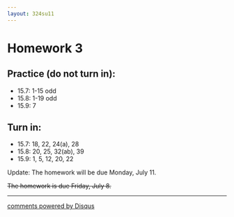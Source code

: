 ```yaml
---
layout: 324su11
---
```


# Homework 3

## Practice (do not turn in):

- 15.7: 1-15 odd
- 15.8: 1-19 odd
- 15.9: 7

## Turn in:

- 15.7: 18, 22, 24(a), 28
- 15.8: 20, 25, 32(ab), 39
- 15.9: 1, 5, 12, 20, 22


Update: The homework will be due Monday, July 11.

<strike>The homework is due Friday, July 8.</strike>


* * *

<div id="disqus_thread"></div>
<script type="text/javascript">
    /* * * CONFIGURATION VARIABLES * * */
	var N = '3';
    var disqus_shortname = 'grigg';
    var disqus_identifier = 'math324-su11-homework'+N;
    var disqus_url = 'http://math.washington.edu/~grigg/math324/homework' + N +'.html';
    var disqus_title = 'Homework ' + N;
    /* * * DON'T EDIT BELOW THIS LINE * * */
    (function() {
        var dsq = document.createElement('script'); dsq.type = 'text/javascript'; dsq.async = true;
        dsq.src = 'http://' + disqus_shortname + '.disqus.com/embed.js';
        (document.getElementsByTagName('head')[0] || document.getElementsByTagName('body')[0]).appendChild(dsq);
    })();
</script>
<a href="http://disqus.com" class="dsq-brlink">comments powered by <span class="logo-disqus">Disqus</span></a>
